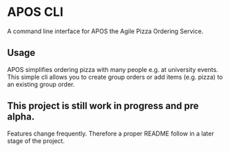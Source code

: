 # APOS CLI
A command line interface for APOS the Agile Pizza Ordering Service.

## Usage
APOS simplifies ordering pizza with many people e.g. at university events.
This simple cli allows you to create group orders or add items (e.g. pizza) to an existing group order.

## This project is still work in progress and pre alpha.
Features change frequently.
Therefore a proper README follow in a later stage of the project.
